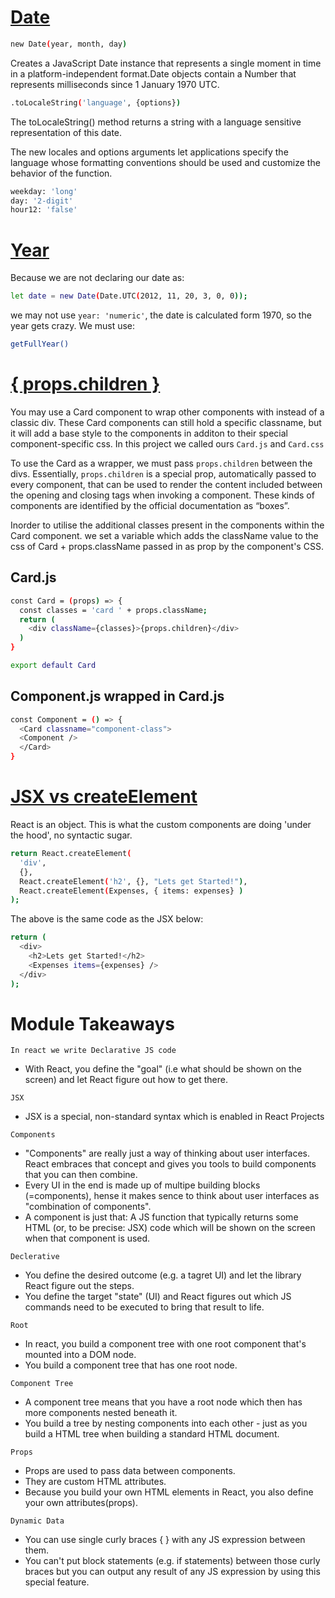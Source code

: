 # [Date](https://developer.mozilla.org/en-US/docs/Web/JavaScript/Reference/Global_Objects/Date/Date)

```sh
new Date(year, month, day)
```
Creates a JavaScript Date instance that represents a single moment in time in a platform-independent format.Date objects contain a Number that represents milliseconds since 1 January 1970 UTC.

```sh
.toLocaleString('language', {options})
```
The toLocaleString() method returns a string with a language sensitive representation of this date.

The new locales and options arguments let applications specify the language whose formatting conventions should be used and customize the behavior of the function.

```sh
weekday: 'long'
day: '2-digit'
hour12: 'false'
```
# [Year](https://developer.mozilla.org/en-US/docs/Web/JavaScript/Reference/Global_Objects/Date/toLocaleString)
Because we are not declaring our date as: 
```sh
let date = new Date(Date.UTC(2012, 11, 20, 3, 0, 0));
```

we may not use ```year: 'numeric'```, the date is calculated form 1970, so the year gets crazy. We must use:

```sh
getFullYear()
```
# [{ props.children }](https://reactjs.org/docs/composition-vs-inheritance.html)
You may use a Card component to wrap other components with instead of a classic div. These Card components can still hold a specific classname, but it will add a base style to the components in additon to their special component-specific css. In this project we called ours ```Card.js``` and ```Card.css```

To use the Card as a wrapper, we must pass ```props.children``` between the divs. Essentially, ```props.children``` is a special prop, automatically passed to every component, that can be used to render the content included between the opening and closing tags when invoking a component. These kinds of components are identified by the official documentation as “boxes”.

Inorder to utilise the additional classes present in the components within the Card component. we set a variable which adds the className value to the css of Card + props.className passed in as prop by the component's CSS.

## Card.js
```sh
const Card = (props) => {
  const classes = 'card ' + props.className;
  return (
    <div className={classes}>{props.children}</div>
  )
}

export default Card
```
## Component.js wrapped in Card.js
```sh
const Component = () => {
  <Card classname="component-class">
  <Component />
  </Card>
}
```
# [JSX vs createElement](https://reactjs.org/docs/react-without-jsx.html)
React is an object. This is what the custom components are doing 'under the hood', no syntactic sugar.

```sh
return React.createElement(
  'div',
  {},
  React.createElement('h2', {}, "Lets get Started!"),
  React.createElement(Expenses, { items: expenses} )
);
```
The above is the same code as the JSX below:

```sh
return (
  <div>
    <h2>Lets get Started!</h2>
    <Expenses items={expenses} />
  </div>
);
```

# Module Takeaways

```In react we write Declarative JS code```
* With React, you define the "goal" (i.e what should be shown on the screen) and let React figure out how to get there.

```JSX```
* JSX is a special, non-standard syntax which is enabled in React Projects

```Components```
* "Components" are really just a way of thinking about user interfaces. React embraces that concept and gives you tools to build components that you can then combine.
* Every UI in the end is made up of multipe building blocks (=components), hense it makes sence to think about user interfaces as "combination of components".
* A component is just that: A JS function that typically returns some HTML (or, to be precise: JSX) code which will be shown on the screen when that component is used.

```Declerative```
* You define the desired outcome (e.g. a tagret UI) and let the library React figure out the steps.
* You define the target "state" (UI) and React figures out which JS commands need to be executed to bring that result to life.

```Root```
* In react, you build a component tree with one root component that's mounted into a DOM node.
* You build a component tree that has one root node.

```Component Tree```
* A component tree means that you have a root node which then has more components nested beneath it.
* You build a tree by nesting components into each other - just as you build a HTML tree when building a standard HTML document.

```Props```
* Props are used to pass data between components.
* They are custom HTML attributes.
* Because you build your own HTML elements in React, you also define your own attributes(props).

```Dynamic Data```
* You can use single curly braces { } with any JS expression between them.
* You can't put block statements (e.g. if statements) between those curly braces but you can output any result of any JS expression by using this special feature.